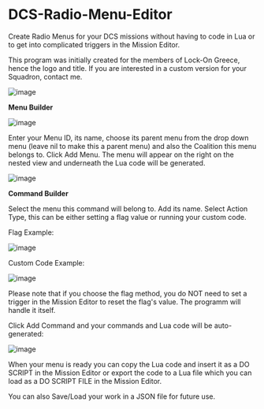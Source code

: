 # DCS-Radio-Menu-Editor

Create Radio Menus for your DCS missions without having to code in Lua or to get into complicated triggers in the Mission Editor.

This program was initially created for the members of Lock-On Greece, hence the logo and title. If you are interested in a custom version for your Squadron, contact me.

![image](https://github.com/user-attachments/assets/dee87984-99f2-4368-8034-0762433da162)

**Menu Builder**

![image](https://github.com/user-attachments/assets/24493fb3-d01c-4daf-94d0-24f2720e9804)

Enter your Menu ID, its name, choose its parent menu from the drop down menu (leave nil to make this a parent menu) and also the Coalition this menu belongs to.
Click Add Menu. The menu will appear on the right on the nested view and underneath the Lua code will be generated.

![image](https://github.com/user-attachments/assets/b8e8ad46-0f1a-4fad-9007-2fdf05996435)

**Command Builder**

Select the menu this command will belong to. Add its name. Select Action Type, this can be either setting a flag value or running your custom code.

Flag Example:

![image](https://github.com/user-attachments/assets/5c569b5c-1e47-48bd-bf57-4ddc23b42717)

Custom Code Example:

![image](https://github.com/user-attachments/assets/edf19bd5-2537-4add-82ba-e623750ac51a)

Please note that if you choose the flag method, you do NOT need to set a trigger in the Mission Editor to reset the flag's value. The programm will handle it itself.

Click Add Command and your commands and Lua code will be auto-generated:

![image](https://github.com/user-attachments/assets/bb3d6708-5477-494c-87a8-762e63e2c613)

When your menu is ready you can copy the Lua code and insert it as a DO SCRIPT in the Mission Editor or export the code to a Lua file which you can load as a DO SCRIPT FILE in the Mission Editor.

You can also Save/Load your work in a JSON file for future use. 
